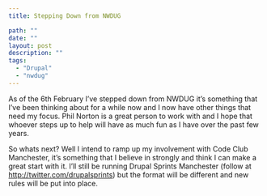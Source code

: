 ```yaml
---
title: Stepping Down from NWDUG

path: ""
date: ""
layout: post
description: ""
tags:
  - "Drupal"
  - "nwdug"
---
```

As of the 6th February I’ve stepped down from NWDUG it’s something that I’ve been thinking about for a while now and I now have other things that need my focus. Phil Norton is a great person to work with and I hope that whoever steps up to help will have as much fun as I have over the past few years.

So whats next? Well I intend to ramp up my involvement with Code Club Manchester, it’s something that I believe in strongly and think I can make a great start with it. I’ll still be running Drupal Sprints Manchester (follow at http://twitter.com/drupalsprints) but the format will be different and new rules will be put into place.


